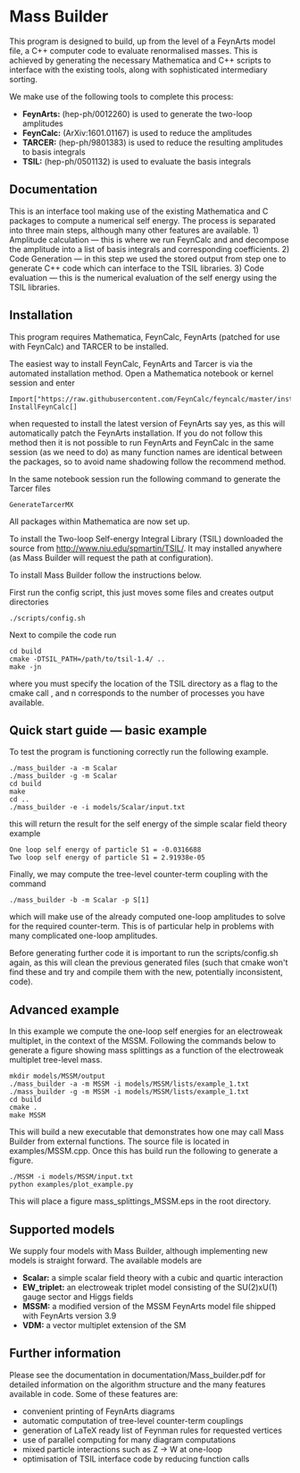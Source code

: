 Mass Builder
======

This program is designed to build, up from the level of a FeynArts model file, a C++ computer code to evaluate renormalised masses. This is achieved by generating the necessary Mathematica and C++ scripts to interface with the existing tools, along with sophisticated intermediary sorting.

We make use of the following tools to complete this process:

- **FeynArts:** (hep-ph/0012260) is used to generate the two-loop amplitudes
- **FeynCalc:**  (ArXiv:1601.01167) is used to reduce the amplitudes
- **TARCER:**  (hep-ph/9801383) is used to reduce the resulting amplitudes to basis integrals
- **TSIL:**  (hep-ph/0501132) is used to evaluate the basis integrals


Documentation
--
This is an interface tool making use of the existing Mathematica and C packages to compute a numerical self energy.  The process is separated into three main steps, although many other features are available.  1) Amplitude calculation — this is where we run FeynCalc and and decompose the amplitude into a list of basis integrals and corresponding coefficients. 2) Code Generation — in this step we used the stored output from step one to generate C++ code which can interface to the TSIL libraries.  3) Code evaluation — this is the numerical evaluation of the self energy using the TSIL libraries.


Installation
--

This program requires Mathematica, FeynCalc, FeynArts (patched for use with FeynCalc) and TARCER to be installed.  

The easiest way to install FeynCalc, FeynArts and Tarcer is via the automated installation method.  Open a Mathematica notebook or kernel session and enter
```
Import["https://raw.githubusercontent.com/FeynCalc/feyncalc/master/install.m"]
InstallFeynCalc[]
```
when requested to install the latest version of FeynArts say yes, as this will automatically patch the FeynArts installation.  If you do not follow this method then it is not possible to run FeynArts and FeynCalc in the same session (as we need to do) as many function names are identical between the packages, so to avoid name shadowing follow the recommend method.

In the same notebook session run the following command to generate the Tarcer files
```
GenerateTarcerMX
```
All packages within Mathematica are now set up.

To install the Two-loop Self-energy Integral Library (TSIL) downloaded the source from http://www.niu.edu/spmartin/TSIL/. It may installed anywhere (as Mass Builder will request the path at configuration).

To install Mass Builder follow the instructions below.

First run the config script, this just moves some files and creates output directories
```
./scripts/config.sh
```

Next to compile the code run

```
cd build
cmake -DTSIL_PATH=/path/to/tsil-1.4/ ..
make -jn
```
where you must specify the location of the TSIL directory as a flag to the cmake call , and n corresponds to the number of processes you have available.

Quick start guide — basic example
--

To test the program is functioning correctly run the following example.


```
./mass_builder -a -m Scalar
./mass_builder -g -m Scalar
cd build
make
cd ..
./mass_builder -e -i models/Scalar/input.txt
```

this will return the result for the self energy of the simple scalar field theory example

```
One loop self energy of particle S1 = -0.0316688
Two loop self energy of particle S1 = 2.91938e-05
```

Finally, we may compute the tree-level counter-term coupling with the command
```
./mass_builder -b -m Scalar -p S[1]
```
which will make use of the already computed one-loop amplitudes to solve for the required counter-term.  This is of particular help in problems with many complicated one-loop amplitudes.

Before generating further code it is important to run the scripts/config.sh again, as this will clean the previous generated files (such that cmake won't find these and try and compile them with the new, potentially inconsistent, code).

Advanced example
--
In this example we compute the one-loop self energies for an electroweak multiplet, in the context of the MSSM.  Following the commands below to generate a figure showing mass splittings as a function of the electroweak multiplet tree-level mass.

```
mkdir models/MSSM/output
./mass_builder -a -m MSSM -i models/MSSM/lists/example_1.txt
./mass_builder -g -m MSSM -i models/MSSM/lists/example_1.txt
cd build
cmake .
make MSSM
```
This will build a new executable that demonstrates how one may call Mass Builder from external functions.  The source file is located in examples/MSSM.cpp.  Once this has build run the following to generate a figure.

```
./MSSM -i models/MSSM/input.txt
python examples/plot_example.py
```
This will place a figure mass_splittings_MSSM.eps in the root directory.

Supported models
--
We supply four models with Mass Builder, although implementing new models is straight forward.  The available models are

- **Scalar:** a simple scalar field theory with a cubic and quartic interaction
- **EW_triplet:** an electroweak triplet model consisting of the SU(2)xU(1) gauge sector and Higgs fields
- **MSSM:** a modified version of the MSSM FeynArts model file shipped with FeynArts version 3.9
- **VDM:** a vector multiplet extension of the SM

Further information
--

Please see the documentation in documentation/Mass_builder.pdf for detailed information on the algorithm structure and the many features available in code.  Some of these features are:

- convenient printing of FeynArts diagrams
- automatic computation of tree-level counter-term couplings
- generation of LaTeX ready list of Feynman rules for requested vertices
- use of parallel computing for many diagram computations
- mixed particle interactions such as Z -> W at one-loop
- optimisation of TSIL interface code by reducing function calls





